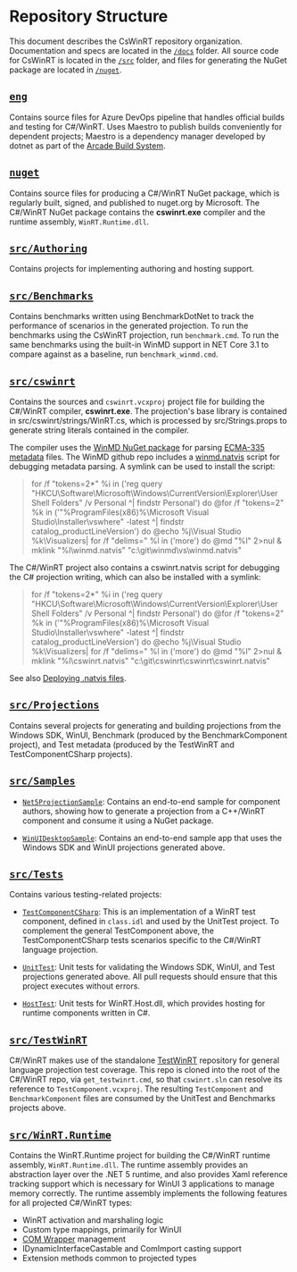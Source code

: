 # Repository Structure

This document describes the CsWinRT repository organization. Documentation and specs are located in the [`/docs`](.) folder. All source code for CsWinRT is located in the [`/src`](../src) folder, and files for generating the NuGet package are located in [`/nuget`](../nuget).

## [`eng`](../eng)

Contains source files for Azure DevOps pipeline that handles official builds and testing for C#/WinRT. Uses Maestro to publish builds conveniently for dependent projects; Maestro is a dependency manager 
developed by dotnet as part of the [Arcade Build System](https://github.com/dotnet/arcade).

## [`nuget`](../nuget)

Contains source files for producing a C#/WinRT NuGet package, which is regularly built, signed, and published to nuget.org by Microsoft.  The C#/WinRT NuGet package contains the **cswinrt.exe** compiler and the runtime assembly, `WinRT.Runtime.dll`.

## [`src/Authoring`](../src/Authoring)

Contains projects for implementing authoring and hosting support.

## [`src/Benchmarks`](../src/Benchmarks)

Contains benchmarks written using BenchmarkDotNet to track the performance of scenarios in the generated projection.  To run the benchmarks using the CsWinRT projection, run `benchmark.cmd`.  To run the same benchmarks using the built-in WinMD support in NET Core 3.1 to compare against as a baseline, run `benchmark_winmd.cmd`.

## [`src/cswinrt`](../src/cswinrt) 

Contains the sources and `cswinrt.vcxproj` project file for building the C#/WinRT compiler, **cswinrt.exe**.  The projection's base library is contained in src/cswinrt/strings/WinRT.cs, which is processed by src/Strings.props to generate string literals contained in the compiler.

The compiler uses the [WinMD NuGet package](http://aka.ms/winmd/nuget) for parsing [ECMA-335 metadata](http://www.ecma-international.org/publications/standards/Ecma-335.htm) files.  The WinMD github repo includes a [winmd.natvis](https://github.com/microsoft/winmd/blob/master/vs/winmd.natvis) script for debugging metadata parsing.  A symlink can be used to install the script:
  > for /f "tokens=2*" %i in ('reg query "HKCU\Software\Microsoft\Windows\CurrentVersion\Explorer\User Shell Folders" /v Personal ^| findstr Personal') do @for /f "tokens=2" %k in ('"%ProgramFiles(x86)%\Microsoft Visual Studio\Installer\vswhere" -latest ^| findstr catalog_productLineVersion') do @echo %j\Visual Studio %k\Visualizers| for /f "delims=" %l in ('more') do @md "%l" 2>nul & mklink "%l\winmd.natvis" "c:\git\winmd\vs\winmd.natvis" 
  
The C#/WinRT project also contains a cswinrt.natvis script for debugging the C# projection writing, which can also be installed with a symlink:
> for /f "tokens=2*" %i in ('reg query "HKCU\Software\Microsoft\Windows\CurrentVersion\Explorer\User Shell Folders" /v Personal ^| findstr Personal') do @for /f "tokens=2" %k in ('"%ProgramFiles(x86)%\Microsoft Visual Studio\Installer\vswhere" -latest ^| findstr catalog_productLineVersion') do @echo %j\Visual Studio %k\Visualizers| for /f "delims=" %l in ('more') do @md "%l" 2>nul & mklink "%l\cswinrt.natvis" "c:\git\cswinrt\cswinrt\cswinrt.natvis"

See also [Deploying .natvis files](https://docs.microsoft.com/en-us/visualstudio/debugger/create-custom-views-of-native-objects?view=vs-2015#BKMK_natvis_location).

## [`src/Projections`](../src/Projections) 

Contains several projects for generating and building projections from the Windows SDK, WinUI, Benchmark (produced by the BenchmarkComponent project), and Test metadata (produced by the TestWinRT and TestComponentCSharp projects).

## [`src/Samples`](../src/Samples) 

- [`Net5ProjectionSample`](../src/Samples/Net5ProjectionSample): Contains an end-to-end sample for component authors, showing how to generate a projection from a C++/WinRT component and consume it using a NuGet package.

- [`WinUIDesktopSample`](../src/Samples/WinUIDesktopSample): Contains an end-to-end sample app that uses the Windows SDK and WinUI projections generated above.

## [`src/Tests`](../src/Tests)

Contains various testing-related projects:

- [`TestComponentCSharp`](../src/Tests/TestComponentCSharp): This is an implementation of a WinRT test component, defined in `class.idl` and used by the UnitTest project.  To complement the general TestComponent above, the TestComponentCSharp  tests scenarios specific to the C#/WinRT language projection.

- [`UnitTest`](../src/Tests/UnitTest): Unit tests for validating the Windows SDK, WinUI, and Test projections generated above.  All pull requests should ensure that this project executes without errors.

- [`HostTest`](../src/Tests/HostTest): Unit tests for WinRT.Host.dll, which provides hosting for runtime components written in C#.

## [`src/TestWinRT`](https://github.com/microsoft/TestWinRT/)

C#/WinRT makes use of the standalone [TestWinRT](https://github.com/microsoft/TestWinRT/) repository for general language projection test coverage.  This repo is cloned into the root of the C#/WinRT repo, via `get_testwinrt.cmd`, so that `cswinrt.sln` can resolve its reference to `TestComponent.vcxproj`.  The resulting `TestComponent` and `BenchmarkComponent` files are consumed by the UnitTest and Benchmarks projects above.

## [`src/WinRT.Runtime`](../src/WinRT.Runtime) 

Contains the WinRT.Runtime project for building the C#/WinRT runtime assembly, `WinRT.Runtime.dll`. The runtime assembly provides an abstraction layer over the .NET 5 runtime, and also provides Xaml reference tracking support which is necessary for WinUI 3 applications to manage memory correctly. The runtime assembly implements the following features for all projected C#/WinRT types:

- WinRT activation and marshaling logic
- Custom type mappings, primarily for WinUI
- [COM Wrapper](https://docs.microsoft.com/dotnet/api/system.runtime.interopservices.comwrappers?view=net-5.0) management
- IDynamicInterfaceCastable and ComImport casting support
- Extension methods common to projected types

